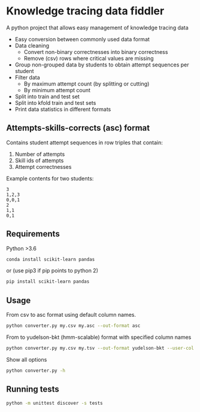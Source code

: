 # Knowledge tracing data fiddler

A python project that allows easy management of knowledge tracing data

- Easy conversion between commonly used data format
- Data cleaning
  - Convert non-binary correctnesses into binary correctness
  - Remove (csv) rows where critical values are missing
- Group non-grouped data by students to obtain attempt sequences per student
- Filter data
  - By maximum attempt count (by splitting or cutting)
  - By minimum attempt count
- Split into train and test set
- Split into kfold train and test sets
- Print data statistics in different formats

## Attempts-skills-corrects (asc) format

 Contains student attempt sequences in row triples that contain:

 1. Number of attempts
 2. Skill ids of attempts
 3. Attempt correctnesses

Example contents for two students:

 ```
3
1,2,3
0,0,1
2
1,1
0,1
```

## Requirements

Python >3.6

```sh
conda install scikit-learn pandas
```

or (use pip3 if pip points to python 2)

```sh
pip install scikit-learn pandas
```

## Usage

From csv to asc format using default column names.

```sh
python converter.py my.csv my.asc --out-format asc
```

From  to yudelson-bkt (hmm-scalable) format with
specified column names

```sh
python converter.py my.csv my.tsv --out-format yudelson-bkt --user-col student-id --exercise-col problem-id --skill-col problem-id --correct-col is-correct
```

Show all options

```sh
python converter.py -h
```

## Running tests

```sh
python -m unittest discover -s tests
```

